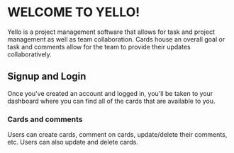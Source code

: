 # WELCOME TO YELLO!
Yello is a project management software that allows for task and project management as well as team collaboration. Cards house an overall goal or task and comments allow for the team to provide their updates collaboratively. 

## Signup and Login
Once you've created an account and logged in, you'll be taken to your dashboard where you can find all of the cards that are available to you. 

### Cards and comments
Users can create cards, comment on cards, update/delete their comments, etc. Users can also update and delete cards.

